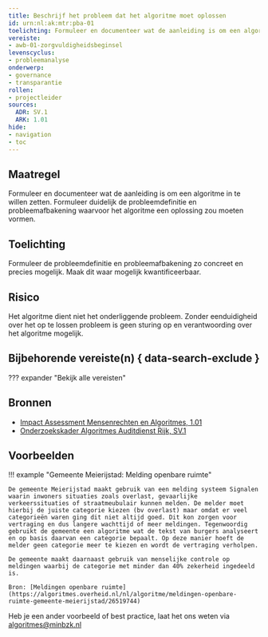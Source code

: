 ```yaml
---
title: Beschrijf het probleem dat het algoritme moet oplossen
id: urn:nl:ak:mtr:pba-01
toelichting: Formuleer en documenteer wat de aanleiding is om een algoritme in te willen zetten.
vereiste:
- awb-01-zorgvuldigheidsbeginsel
levenscyclus:
- probleemanalyse
onderwerp:
- governance
- transparantie
rollen:
- projectleider
sources:
  ADR: SV.1
  ARK: 1.01
hide:
- navigation
- toc
---
```


<!-- tags -->

## Maatregel
Formuleer en documenteer wat de aanleiding is om een algoritme in te willen zetten.
Formuleer duidelijk de probleemdefinitie en probleemafbakening waarvoor het algoritme een oplossing zou moeten vormen.

## Toelichting
Formuleer de probleemdefinitie en probleemafbakening zo concreet en precies mogelijk. Maak dit waar mogelijk kwantificeerbaar.

## Risico
Het algoritme dient niet het onderliggende probleem.
Zonder eenduidigheid over het op te lossen probleem is geen sturing op en verantwoording over het algoritme mogelijk.

## Bijbehorende vereiste(n) { data-search-exclude }
??? expander "Bekijk alle vereisten"
    <!-- list_vereisten_on_maatregelen_page -->

## Bronnen

- [Impact Assessment Mensenrechten en Algoritmes, 1.01](https://www.rijksoverheid.nl/documenten/rapporten/2021/02/25/impact-assessment-mensenrechten-en-algoritmes)
- [Onderzoekskader Algoritmes Auditdienst Rijk, SV.1](https://www.rijksoverheid.nl/documenten/rapporten/2023/07/11/onderzoekskader-algoritmes-adr-2023)

## Voorbeelden

!!! example "Gemeente Meierijstad: Melding openbare ruimte"

	De gemeente Meierijstad maakt gebruik van een melding systeem Signalen waarin inwoners situaties zoals overlast, gevaarlijke verkeerssituaties of straatmeubulair kunnen melden. De melder moet hierbij de juiste categorie kiezen (bv overlast) maar omdat er veel categorieën waren ging dit niet altijd goed. Dit kon zorgen voor vertraging en dus langere wachttijd of meer meldingen. Tegenwoordig gebruikt de gemeente een algoritme wat de tekst van burgers analyseert en op basis daarvan een categorie bepaalt. Op deze manier hoeft de melder geen categorie meer te kiezen en wordt de vertraging verholpen.

	De gemeente maakt daarnaast gebruik van menselijke controle op meldingen waarbij de categorie met minder dan 40% zekerheid ingedeeld is.

	Bron: [Meldingen openbare ruimte](https://algoritmes.overheid.nl/nl/algoritme/meldingen-openbare-ruimte-gemeente-meierijstad/26519744)

Heb je een ander voorbeeld of best practice, laat het ons weten via [algoritmes@minbzk.nl](mailto:algoritmes@minbzk.nl)
